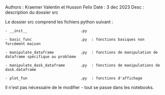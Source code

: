 Authors : Kraemer Valentin et Husson Felix 
Date    : 3 dec 2023
Desc    : description du dossier src


Le dossier src comprend les fichiers python suivant :

    - __init__                        .py

    - basic_func                      .py  : fonctions basiques non forcément maison

    - manipulate_dataframe            .py  : fonctions de manipulation de dataframe spécifique au problème

    - manipulate_dask_dataframe       .py  : fonctions de manipulations de dask.dataframe

    - plot_fun                        .py  : fonctions d'affichage

Il n'est pas nécessaire de le modifier - tout se passe dans les notebooks.